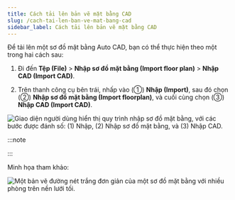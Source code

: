 ```yaml
---
title: Cách tải lên bản vẽ mặt bằng CAD
slug: /cach-tai-len-ban-ve-mat-bang-cad
sidebar_label: Cách tải lên bản vẽ mặt bằng CAD
---
```


Để tải lên một sơ đồ mặt bằng Auto CAD, bạn có thể thực hiện theo một trong hai cách sau:

1. Đi đến **Tệp (File)** > **Nhập sơ đồ mặt bằng (Import floor plan)** > **Nhập CAD (Import CAD)**.

2. Trên thanh công cụ bên trái, nhấp vào (①) **Nhập (Import)**, sau đó chọn (②) **Nhập sơ đồ mặt bằng (Import floorplan)**, và cuối cùng chọn (③) **Nhập CAD (Import CAD)**.

![Giao diện người dùng hiển thị quy trình nhập sơ đồ mặt bằng, với các bước được đánh số: (1) Nhập, (2) Nhập sơ đồ mặt bằng, và (3) Nhập CAD.](https://storage.googleapis.com/jegavn_kb/image_jegavn/114.1.png)

:::note

:::

Minh họa tham khảo:

![Một bản vẽ đường nét trắng đơn giản của một sơ đồ mặt bằng với nhiều phòng trên nền lưới tối.](https://storage.googleapis.com/jegavn_kb/image_jegavn/1111.png)